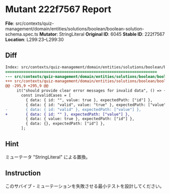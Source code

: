 # Mutant 222f7567 Report

**File**: src/contexts/quiz-management/domain/entities/solutions/boolean/boolean-solution-schema.spec.ts
**Mutator**: StringLiteral
**Original ID**: 6045
**Stable ID**: 222f7567
**Location**: L299:23–L299:30

## Diff

```diff
Index: src/contexts/quiz-management/domain/entities/solutions/boolean/boolean-solution-schema.spec.ts
===================================================================
--- src/contexts/quiz-management/domain/entities/solutions/boolean/boolean-solution-schema.spec.ts	original
+++ src/contexts/quiz-management/domain/entities/solutions/boolean/boolean-solution-schema.spec.ts	mutated #6045
@@ -295,9 +295,9 @@
     it("should provide clear error messages for invalid data", () => {
       const invalidCases = [
         { data: { id: "", value: true }, expectedPath: ["id"] },
         { data: { id: "valid", value: "true" }, expectedPath: ["value"] },
-        { data: { id: "valid" }, expectedPath: ["value"] },
+        { data: { id: "" }, expectedPath: ["value"] },
         { data: { value: true }, expectedPath: ["id"] },
         { data: {}, expectedPath: ["id"] },
       ];
```

## Hint

ミューテータ "StringLiteral" による置換。

## Instruction

このサバイブ・ミューテーションを失敗させる最小テストを設計してください。
